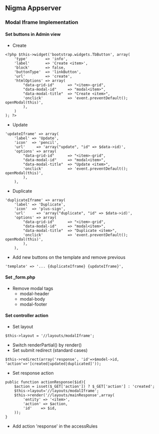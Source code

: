 ## Nigma Appserver
### Modal Iframe Implementation
#### Set buttons in Admin view
- Create
```
<?php $this->widget('bootstrap.widgets.TbButton', array(
	'type'        => 'info',
	'label'       => 'Create <item>',
	'block'       => false,
	'buttonType'  => 'linkButton',
	'url'         => 'create',
	'htmlOptions' => array(
		"data-grid-id"      => "<item>-grid", 
		"data-modal-id"     => "modal<item>", 
		"data-modal-title"  => "Create <item>", 
		'onclick'           => 'event.preventDefault(); openModal(this)',
		),
	)
); ?>
```
- Update
```
'updateIframe' => array(
	'label' => 'Update',
	'icon'  => 'pencil',
	'url'     => 'array("update", "id" => $data->id)',
	'options' => array(
		"data-grid-id"      => "<item>-grid", 
		"data-modal-id"     => "modal<item>", 
		"data-modal-title"  => "Update <item>", 
		'onclick'           => 'event.preventDefault(); openModal(this)',
		),
	),
```
- Duplicate
```
'duplicateIframe' => array(
	'label' => 'Duplicate',
	'icon'  => 'plus-sign',
	'url'     => 'array("duplicate", "id" => $data->id)',
	'options' => array(
		"data-grid-id"      => "<item>-grid", 
		"data-modal-id"     => "modal<item>", 
		"data-modal-title"  => "Duplicate <item>", 
		'onclick'           => 'event.preventDefault(); openModal(this)',
		),
	),
```
- Add new buttons on the template and remove previous
```
'template' => '... {duplicateIframe} {updateIframe}',
```
#### Set _form.php
- Remove modal tags
	- modal-header
	- modal-body
	- modal-footer
#### Set controller action
- Set layout
```
$this->layout = '//layouts/modalIframe';
```
- Switch renderPartial() by render() 
- Set submit redirect (standard cases)
```
$this->redirect(array('response', 'id'=>$model->id, 'action'=>'[created|updated|duplicated]'));
```
- Set response action
```
public function actionResponse($id){
	$action = isset($_GET['action']) ? $_GET['action'] : 'created';
	$this->layout='//layouts/modalIframe';
	$this->render('//layouts/mainResponse',array(
		'entity' => '<item>',
		'action' => $action,
		'id'    => $id,
	));
}
```
- Add action 'response' in the accessRules
